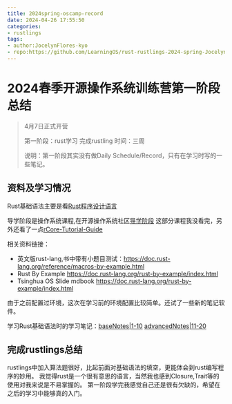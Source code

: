 ```yaml
---
title: 2024spring-oscamp-record
date: 2024-04-26 17:55:50
categories:
- rustlings
tags:
- author:JocelynFlores-kyo
- repo:https://github.com/LearningOS/rust-rustlings-2024-spring-JocelynFlores-kyo
---
```


# 2024春季开源操作系统训练营第一阶段总结

> 4月7日正式开营
>
> 第一阶段：rust学习 完成rustling 时间：三周
>
> 说明：第一阶段其实没有做Daily Schedule/Record，只有在学习时写的一些笔记。

## 资料及学习情况

Rust基础语法主要是看[Rust程序设计语言](https://kaisery.github.io/trpl-zh-cn/title-page.html)

导学阶段是操作系统课程,在开源操作系统社区[导学阶段](https://opencamp.cn/os2edu/camp/2024spring/stage/0?tab=video)
这部分课程我没看完，另外还看了一点[rCore-Tutorial-Guide](https://learningos.cn/rCore-Tutorial-Guide-2024S)

相关资料链接：

- 英文版rust-lang,书中带有小题目测试：https://doc.rust-lang.org/reference/macros-by-example.html
- Rust By Example https://doc.rust-lang.org/rust-by-example/index.html
- Tsinghua OS Slide mdbook https://doc.rust-lang.org/rust-by-example/index.html

由于之前配置过环境，这次在学习前的环境配置比较简单。还试了一些新的笔记软件。

学习Rust基础语法时的学习笔记：[baseNotes|1-10](https://www.yuque.com/jocelynflores-ba6a2/pkg1wy/ql4o2bxlvnyrpykg)
[advancedNotes|11-20](https://www.yuque.com/jocelynflores-ba6a2/pkg1wy/eosnrp7s3s551pif)

## 完成rustlings总结

rustlings中加入算法题很好，比起前面对基础语法的填空，更能体会到rust编写程序的妙用。
我觉得rust是一个很有意思的语言，当然我也感到Closure,Trait等的使用对我来说是不易掌握的。
第一阶段学完我感觉自己还是很有欠缺的，希望在之后的学习中能够真的入门。
